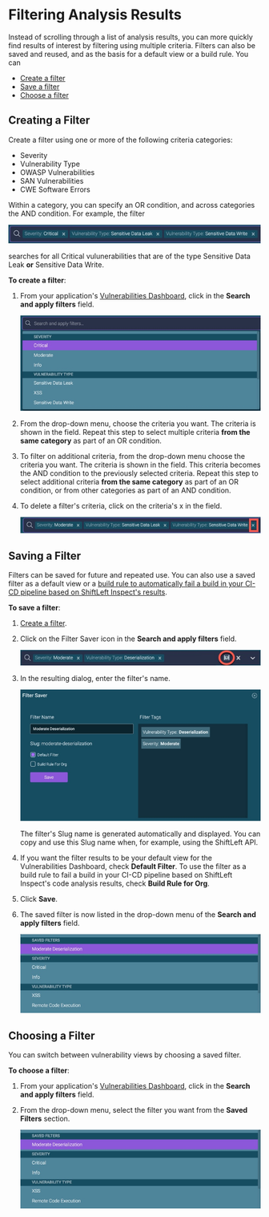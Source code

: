# Filtering Analysis Results

Instead of scrolling through a list of analysis results, you can more quickly find results of interest by filtering 
using multiple criteria. Filters can also be saved and reused, and as the basis for a default view or a build rule. You can

* [Create a filter](#creating-a-filter)
* [Save a filter](#saving-a-filter)
* [Choose a filter](#choosing-a-filter)

## Creating a Filter

Create a filter using one or more of the following criteria categories:

* Severity 
* Vulnerability Type
* OWASP Vulnerabilities
* SAN Vulnerabilities
* CWE Software Errors

Within a category, you can specify an OR condition, and across categories the AND condition. For example, the filter

![Example Filter](img/example-filter.jpg)

searches for all Critical vulunerabilities that are of the type Sensitive Data Leak **or** Sensitive Data Write.

**To create a filter**:

1. From your application's [Vulnerabilities Dashboard](../using-workflow/vulnerability-dashboard.md), click in the **Search and apply filters** field.

   ![Filter Menu](img/filter-menu.jpg)

2. From the drop-down menu, choose the criteria you want. The criteria is shown in the field. 
   Repeat this step to select multiple criteria **from the same category** as part of an OR condition.
   
3. To filter on additional criteria, from the drop-down menu choose the criteria you want. The criteria is shown in the field. This criteria becomes the AND condition to the previously selected criteria.
   Repeat this step to select additional criteria **from the same category** as part of an OR condition, or from other categories as part of an AND condition.
   
4. To delete a filter's criteria, click on the criteria's x in the field.

   ![Filter Menu](img/delete-filter.jpg)

## Saving a Filter

Filters can be saved for future and repeated use. You can also use a saved filter as a default view or a [build rule to automatically fail a build in your CI-CD pipeline based on ShiftLeft Inspect's results](fail-build.md).

**To save a filter**:

1. [Create a filter](#creating-a-filter).

2. Click on the Filter Saver icon in the **Search and apply filters** field.

    ![Filter Saver Icon](img/save-filter-1.jpg)
    
3. In the resulting dialog, enter the filter's name. 

    ![Filter Saver Dialog](img/save-filter-2.jpg)
    
    The filter's Slug name is generated automatically and displayed. You can copy and use this Slug name when, for example, using the ShiftLeft API.
    
4. If you want the filter results to be your default view for the Vulnerabilities Dashboard, check **Default Filter**. To use the filter as a build rule to fail a build in your CI-CD pipeline based on ShiftLeft Inspect's code analysis results, check **Build Rule for Org**.

5. Click **Save**.

6. The saved filter is now listed in the drop-down menu of the **Search and apply filters** field.

    ![Filter In Menu](img/save-filter-3.jpg)

## Choosing a Filter

You can switch between vulnerability views by choosing a saved filter.

**To choose a filter**:

1. From your application's [Vulnerabilities Dashboard](../using-workflow/vulnerability-dashboard.md), click in the **Search and apply filters** field.

2. From the drop-down menu, select the filter you want from the **Saved Filters** section. 

   ![Filter In Menu](img/save-filter-3.jpg)
